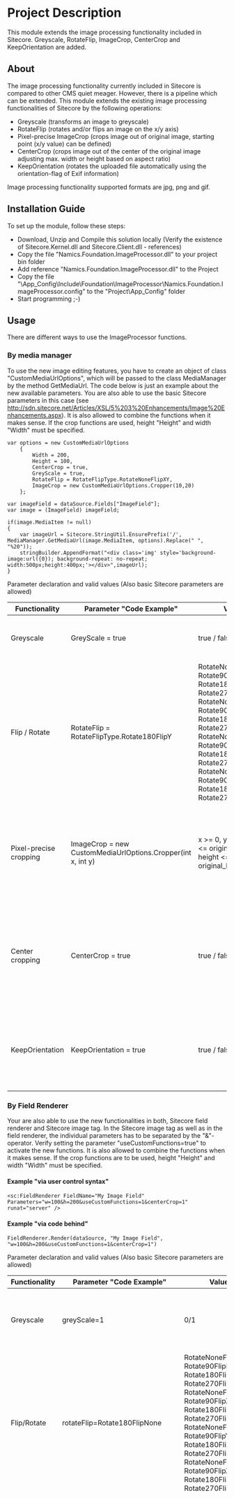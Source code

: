 # Project Description

This module extends the image processing functionality included in Sitecore. Greyscale, RotateFlip, ImageCrop, CenterCrop and KeepOrientation are added.

## About

The image processing functionality currently included in Sitecore is compared to other CMS quiet meager. However, there is a pipeline which can be extended. This module extends the existing image processing functionalities of Sitecore by the following operations:
- Greyscale (transforms an image to greyscale)
- RotateFlip (rotates and/or flips an image on the x/y axis)
- Pixel-precise ImageCrop (crops image out of original image, starting point (x/y value) can be defined)
- CenterCrop (crops image out of the center of the original image adjusting max. width or height based on aspect ratio)
- KeepOrientation (rotates the uploaded file automatically using the orientation-flag of Exif information)

Image processing functionality supported formats are jpg, png and gif.

## Installation Guide

To set up the module, follow these steps:

- Download, Unzip and Compile this solution locally (Verify the existence of Sitecore.Kernel.dll and Sitecore.Client.dll - references)
- Copy the file "Namics.Foundation.ImageProcessor.dll" to your project bin folder
- Add reference "Namics.Foundation.ImageProcessor.dll" to the Project
- Copy the file "\App_Config\Include\Foundation\ImageProcessor\Namics.Foundation.ImageProcessor.config" to the "Project\App_Config" folder
- Start programming ;-)

## Usage

There are different ways to use the ImageProcessor functions.

### By media manager

To use the new image editing features, you have to create an object of class "CustomMediaUrlOptions", which will be passed to the class MediaManager by the method GetMediaUrl. The code below is just an example about the new available parameters. You are also able to use the basic Sitecore parameters in this case (see http://sdn.sitecore.net/Articles/XSL/5%203%20Enhancements/Image%20Enhancements.aspx). It is also allowed to combine the functions when it makes sense. If the crop functions are used, height "Height" and width "Width" must be specified.

    var options = new CustomMediaUrlOptions
        {
            Width = 200,
            Height = 100,
            CenterCrop = true,
            GreyScale = true,
            RotateFlip = RotateFlipType.RotateNoneFlipXY,
            ImageCrop = new CustomMediaUrlOptions.Cropper(10,20)
        };

    var imageField = dataSource.Fields["ImageField"];
    var image = (ImageField) imageField;

    if(image.MediaItem != null)
    {
        var imageUrl = Sitecore.StringUtil.EnsurePrefix('/', MediaManager.GetMediaUrl(image.MediaItem, options).Replace(" ", "%20"));
        stringBuilder.AppendFormat("<div class='img' style='background-image:url({0}); background-repeat: no-repeat; width:500px;height:400px;'></div>",imageUrl);
    }


Parameter declaration and valid values (Also basic Sitecore parameters are allowed)

| Functionality | Parameter "Code Example" | Value | Remarks |
| --- | --- | --- | --- |
Greyscale | GreyScale = true | true / false | If "true" image will be transformed in greyscale
Flip / Rotate | RotateFlip = RotateFlipType.Rotate180FlipY | RotateNoneFlipNone, Rotate90FlipNone, Rotate180FlipNone, Rotate270FlipNone, RotateNoneFlipX, Rotate90FlipX, Rotate180FlipX, Rotate270FlipX, RotateNoneFlipY, Rotate90FlipY, Rotate180FlipY, Rotate270FlipY, RotateNoneFlipXY, Rotate90FlipXY, Rotate180FlipXY, Rotate270FlipXY | Rotates of flips an image on x/y axis
Pixel-precise cropping | ImageCrop = new CustomMediaUrlOptions.Cropper(int x, int y) | x >= 0, y >= 0, width <= original_width, height <= original_height | If specified value is out of original image's value, cropping won't be applied and the original image will be returned.
Center cropping | CenterCrop = true | true / false | Crops image out of the center of the original image adjusting max. width or height based on aspect ratio.
KeepOrientation | KeepOrientation = true | true / false | If "true" the captured image orientation flag will be considered (see first picture below)

### By Field Renderer

Your are also able to use the new functionalities in both, Sitecore field renderer and Sitecore image tag. In the Sitecore image tag as well as in the field renderer, the individual parameters has to be separated by the "&"-operator. Verify setting the parameter "useCustomFunctions=true" to activate the new functions. It is also allowed to combine the functions when it makes sense. If the crop functions are to be used, height "Height" and width "Width" must be specified.


#### Example "via user control syntax"
    <sc:FieldRenderer FieldName="My Image Field" Parameters="w=100&h=200&useCustomFunctions=1&centerCrop=1" runat="server" />

#### Example "via code behind"

    FieldRenderer.Render(dataSource, "My Image Field", "w=100&h=200&useCustomFunctions=1&centerCrop=1")

Parameter declaration and valid values (Also basic Sitecore parameters are allowed)

| Functionality | Parameter "Code Example" | Value | Remarks |
| --- | --- | --- | --- |
Greyscale | greyScale=1 | 0/1 | If greyScale=1 image will be transformed to greyscale \\
Flip/Rotate | rotateFlip=Rotate180FlipNone | RotateNoneFlipNone, Rotate90FlipNone, Rotate180FlipNone, Rotate270FlipNone, RotateNoneFlipX, Rotate90FlipX, Rotate180FlipX, Rotate270FlipX, RotateNoneFlipY, Rotate90FlipY, Rotate180FlipY, Rotate270FlipY, RotateNoneFlipXY, Rotate90FlipXY, Rotate180FlipXY, Rotate270FlipXY | 
Pixel-precise cropping | w=100&h=150&cropX=0&cropY=0 | Integers (int) | All four parameters have to be specified otherwise the crop function won't be executed. If specified value is out of original image's value, cropping won't be applied and the original image will be returned. In addition to the crop parameters height and width parameters should be determined so that the resulting <img>-tag assumes the size of the cropped framing. w = new image with (starting from X/Y coordinate). h = new image height (starting from X/Y coordinate). startX = startX-Point from the original image. startY= startY-Point from the original image.
Center cropping | centerCrop=1 | 0/1 | Crops image out of the center of the original image adjusting max. width or height based on aspect ratio.
Keep camera orientation | keepOrientation=1 | 0/1 | Considers the orientation attribute of the captured picture (see first picture below)
